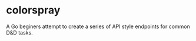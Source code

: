 # colorspray

A Go beginers attempt to create a series of API style endpoints for common D&D tasks.
